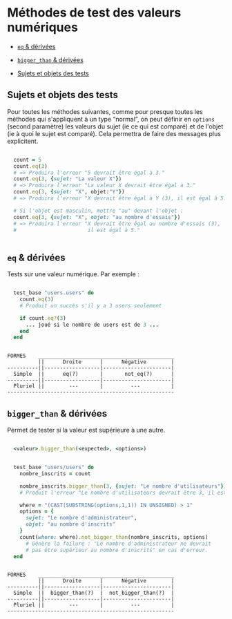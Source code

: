 # Méthodes de test des valeurs numériques


* [`eq` & dérivées](#eqandderirvees)
* [`bigger_than` & dérivées](#biggerthanetderivees)

* [Sujets et objets des tests](#sujetetobjetdestests)
<a name='sujetetobjetdestests'></a>

## Sujets et objets des tests

Pour toutes les méthodes suivantes, comme pour presque toutes les méthodes qui s'appliquent à un type “normal”, on peut définir en `options` (second paramètre) les valeurs du sujet (ie ce qui est comparé) et de l'objet (ie à quoi le sujet est comparé). Cela permettra de faire des messages plus explicitent.

~~~ruby

  count = 5
  count.eq(3)
  # => Produira l'erreur "5 devrait être égal à 3."
  count.eq(3, {sujet: "La valeur X"})
  # => Produira l'erreur "La valeur X devrait être égal à 3."
  count.eq(3, {sujet: "X", objet:"Y"})
  # => Produira l'erreur "X devrait être égal à Y (3), il est égal à 5."

  # Si l'objet est masculin, mettre "au" devant l'objet :
  count.eq(3, {sujet: "X", objet: "au nombre d'essais"})
  # => Produira l'erreur "X devrait être égal au nombre d'essais (3),
  #                       il est égal à 5."



~~~

<a name='eqandderirvees'></a>

## `eq` & dérivées

Tests sur une valeur numérique. Par exemple&nbsp;:

~~~ruby

  test_base "users.users" do
    count.eq(3)
    # Produit un succès s'il y a 3 users seulement

    if count.eq?(3)
      ... joué si le nombre de users est de 3 ...
    end
  end
~~~

~~~

FORMES    ____________________________________________
          ||      Droite      |      Négative        |
----------||------------------|----------------------|
  Simple  ||      eq(?)       |       not_eq(?)      |
----------||------------------|----------------------|
  Pluriel ||        ---       |         ---          |
------------------------------------------------------

~~~

<a name='biggerthanetderivees'></a>

## `bigger_than` & dérivées

Permet de tester si la valeur est supérieure à une autre.

~~~ruby

  <valeur>.bigger_than(<expected>, <options>)

~~~

~~~ruby

  test_base "users/users" do
    nombre_inscrits = count

    nombre_inscrits.bigger_than(3, {sujet: "Le nombre d'utilisateurs"})
    # Produit l'erreur "Le nombre d'utilisateurs devrait être 3, il est égal à 5"

    where = "(CAST(SUBSTRING(options,1,1)) IN UNSIGNED) > 1"
    options = {
      sujet: "Le nombre d'administrateur",
      objet: "au nombre d'inscrits"
    }
    count(where: where).not_bigger_than(nombre_inscrits, options)
      # Génère la failure : "Le nombre d'administrateur ne devrait
      # pas être supérieur au nombre d'inscrits" en cas d'erreur.
  end
~~~

~~~

FORMES    ____________________________________________
          ||      Droite      |      Négative        |
----------||------------------|----------------------|
  Simple  ||  bigger_than(?)  |  not_bigger_than(?)  |
----------||------------------|----------------------|
  Pluriel ||        ---       |         ---          |
------------------------------------------------------

~~~
